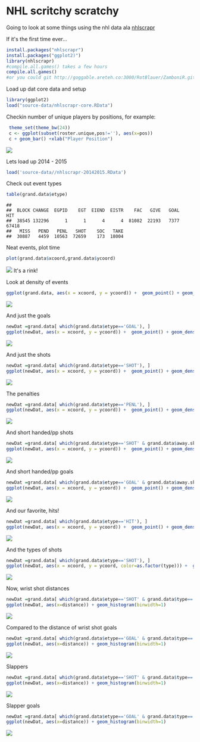 # NHL scritchy scratchy
Going to look at some things using the nhl data ala <a href="https://cran.r-project.org/web/packages/nhlscrapr/index.html">nhlscrapr</a> 

If it's the first time ever...

```r
install.packages("nhlscrapr")
install.packages("ggplot2)")
library(nhlscrapr)
#compile.all.games() takes a few hours 
compile.all.games()
#or you could git http://goggable.areteh.co:3000/RotBlauer/ZamboniR.git
```
Load up dat core data and setup

```r
library(ggplot2)
load("source-data/nhlscrapr-core.RData")
```

Checkin number of unique players by positions, for example:


```r
 theme_set(theme_bw(24))
 c <- ggplot(subset(roster.unique,pos!=''), aes(x=pos))
 c + geom_bar() +xlab("Player Position")
```

![](README_files/figure-html/numPos-1.png)<!-- -->


Lets load up 2014 - 2015

```r
load('source-data//nhlscrapr-20142015.RData')
```
Check out event types

```r
table(grand.data$etype)
```

```
## 
##  BLOCK CHANGE  EGPID    EGT  EIEND  EISTR    FAC   GIVE   GOAL    HIT 
##  38545 132296      1      1      4      4  81082  22193   7377  67418 
##   MISS   PEND   PENL   SHOT    SOC   TAKE 
##  30887   4459  10563  72659    173  18004
```

Neat events, plot time

```r
plot(grand.data$xcoord,grand.data$ycoord)
```

![](README_files/figure-html/p1-1.png)<!-- -->
It's a rink!

Look at density of events

```r
ggplot(grand.data, aes(x = xcoord, y = ycoord)) +  geom_point() + geom_density2d()
```

![](README_files/figure-html/events-1.png)<!-- -->

And just the goals

```r
newDat =grand.data[ which(grand.data$etype=='GOAL'), ]
ggplot(newDat, aes(x = xcoord, y = ycoord)) +  geom_point() + geom_density2d()
```

![](README_files/figure-html/goals-1.png)<!-- -->

And just the shots

```r
newDat =grand.data[ which(grand.data$etype=='SHOT'), ]
ggplot(newDat, aes(x = xcoord, y = ycoord)) +  geom_point() + geom_density2d()
```

![](README_files/figure-html/shots-1.png)<!-- -->

The penalties

```r
newDat =grand.data[ which(grand.data$etype=='PENL'), ]
ggplot(newDat, aes(x = xcoord, y = ycoord)) +  geom_point() + geom_density2d()
```

![](README_files/figure-html/pen-1.png)<!-- -->

And short handed/pp shots

```r
newDat =grand.data[ which(grand.data$etype=='SHOT' & grand.data$away.skaters != grand.data$home.skaters), ]
ggplot(newDat, aes(x = xcoord, y = ycoord)) +  geom_point() + geom_density2d()
```

![](README_files/figure-html/sshots-1.png)<!-- -->

And short handed/pp goals

```r
newDat =grand.data[ which(grand.data$etype=='GOAL' & grand.data$away.skaters != grand.data$home.skaters), ]
ggplot(newDat, aes(x = xcoord, y = ycoord)) +  geom_point() + geom_density2d()
```

![](README_files/figure-html/sgoal-1.png)<!-- -->

And our favorite, hits!

```r
newDat =grand.data[ which(grand.data$etype=='HIT'), ]
ggplot(newDat, aes(x = xcoord, y = ycoord)) +  geom_point() + geom_density2d()
```

![](README_files/figure-html/hits-1.png)<!-- -->

And the types of shots

```r
newDat =grand.data[ which(grand.data$etype=='SHOT'), ]
ggplot(newDat, aes(x = xcoord, y = ycoord, color=as.factor(type))) +  geom_point() +theme(legend.position="bottom",legend.title=element_blank()) 
```

![](README_files/figure-html/shotst-1.png)<!-- -->


Now, wrist shot distances

```r
newDat =grand.data[ which(grand.data$etype=='SHOT' & grand.data$type=='Wrist'), ]
ggplot(newDat, aes(x=distance)) + geom_histogram(binwidth=1)
```

![](README_files/figure-html/shotdist-1.png)<!-- -->

Compared to the distance of wrist shot goals

```r
newDat =grand.data[ which(grand.data$etype=='GOAL' & grand.data$type=='Wrist'), ]
ggplot(newDat, aes(x=distance)) + geom_histogram(binwidth=1)
```

![](README_files/figure-html/goalDist-1.png)<!-- -->

Slappers

```r
newDat =grand.data[ which(grand.data$etype=='SHOT' & grand.data$type=='Slap'), ]
ggplot(newDat, aes(x=distance)) + geom_histogram(binwidth=1)
```

![](README_files/figure-html/shotSlap-1.png)<!-- -->

Slapper goals

```r
newDat =grand.data[ which(grand.data$etype=='GOAL' & grand.data$type=='Slap'), ]
ggplot(newDat, aes(x=distance)) + geom_histogram(binwidth=1)
```

![](README_files/figure-html/goalSlap-1.png)<!-- -->


